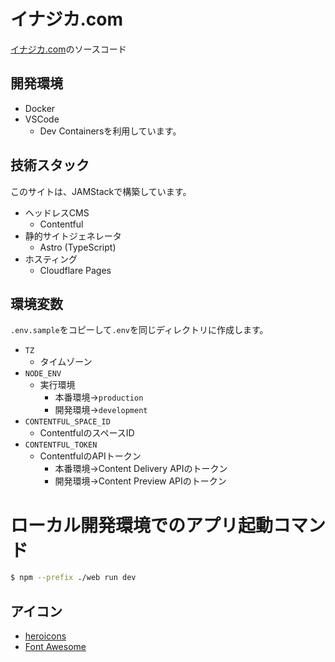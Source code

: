 # イナジカ.com
[イナジカ.com](https://inajika.com)のソースコード

## 開発環境
- Docker
- VSCode
  - Dev Containersを利用しています。

## 技術スタック
このサイトは、JAMStackで構築しています。
- ヘッドレスCMS
  - Contentful
- 静的サイトジェネレータ
  - Astro (TypeScript)
- ホスティング
  - Cloudflare Pages

## 環境変数
`.env.sample`をコピーして`.env`を同じディレクトリに作成します。

- `TZ`
  - タイムゾーン
- `NODE_ENV`
  - 実行環境
    - 本番環境→`production`
    - 開発環境→`development`
- `CONTENTFUL_SPACE_ID`
  - ContentfulのスペースID
- `CONTENTFUL_TOKEN`
  - ContentfulのAPIトークン
    - 本番環境→Content Delivery APIのトークン
    - 開発環境→Content Preview APIのトークン

# ローカル開発環境でのアプリ起動コマンド
```bash
$ npm --prefix ./web run dev
```

## アイコン
- [heroicons](https://github.com/tailwindlabs/heroicons)
- [Font Awesome](https://fontawesome.com/)

